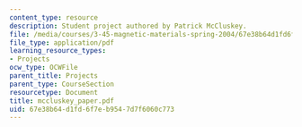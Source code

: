```yaml
---
content_type: resource
description: Student project authored by Patrick McCluskey.
file: /media/courses/3-45-magnetic-materials-spring-2004/67e38b64d1fd6f7eb9547d7f6060c773_mccluskey_paper.pdf
file_type: application/pdf
learning_resource_types:
- Projects
ocw_type: OCWFile
parent_title: Projects
parent_type: CourseSection
resourcetype: Document
title: mccluskey_paper.pdf
uid: 67e38b64-d1fd-6f7e-b954-7d7f6060c773
---
```

